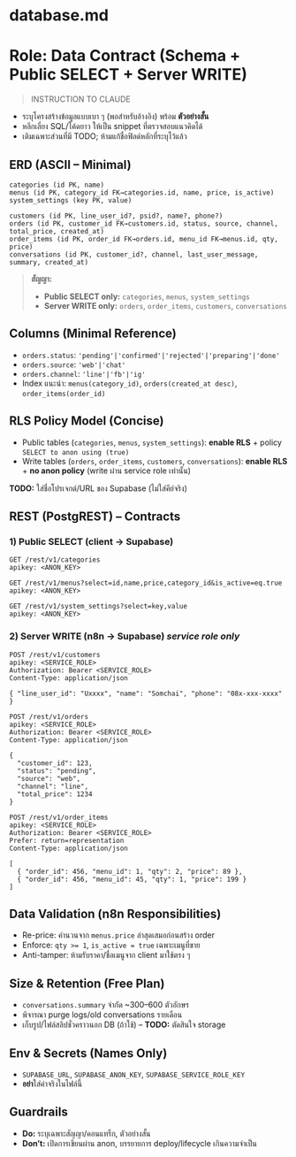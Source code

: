 # database.md
# Role: Data Contract (Schema + Public SELECT + Server WRITE)

> INSTRUCTION TO CLAUDE
- ระบุโครงสร้างข้อมูลแบบเบา ๆ (พอสำหรับอ้างอิง) พร้อม **ตัวอย่างสั้น**
- หลีกเลี่ยง SQL/โค้ดยาว ให้เป็น snippet ที่ตรวจสอบแนวคิดได้
- เติมเฉพาะส่วนที่มี TODO; ห้ามแก้ชื่อฟิลด์หลักที่ระบุไว้แล้ว

## ERD (ASCII – Minimal)
```
categories (id PK, name)
menus (id PK, category_id FK→categories.id, name, price, is_active)
system_settings (key PK, value)

customers (id PK, line_user_id?, psid?, name?, phone?)
orders (id PK, customer_id FK→customers.id, status, source, channel, total_price, created_at)
order_items (id PK, order_id FK→orders.id, menu_id FK→menus.id, qty, price)
conversations (id PK, customer_id?, channel, last_user_message, summary, created_at)
```
> **สัญญา:**  
> - **Public SELECT only:** `categories`, `menus`, `system_settings`  
> - **Server WRITE only:** `orders`, `order_items`, `customers`, `conversations`

## Columns (Minimal Reference)
- `orders.status`: `'pending'|'confirmed'|'rejected'|'preparing'|'done'`  
- `orders.source`: `'web'|'chat'`  
- `orders.channel`: `'line'|'fb'|'ig'`  
- Index แนะนำ: `menus(category_id)`, `orders(created_at desc)`, `order_items(order_id)`

## RLS Policy Model (Concise)
- Public tables (`categories`, `menus`, `system_settings`): **enable RLS** + policy `SELECT to anon using (true)`  
- Write tables (`orders`, `order_items`, `customers`, `conversations`): **enable RLS** + **no anon policy** (write ผ่าน service role เท่านั้น)

**TODO:** ใส่ชื่อโปรเจกต์/URL ของ Supabase (ไม่ใส่คีย์จริง)

## REST (PostgREST) – Contracts
### 1) Public SELECT (client → Supabase)
```http
GET /rest/v1/categories
apikey: <ANON_KEY>
```
```http
GET /rest/v1/menus?select=id,name,price,category_id&is_active=eq.true
apikey: <ANON_KEY>
```
```http
GET /rest/v1/system_settings?select=key,value
apikey: <ANON_KEY>
```

### 2) Server WRITE (n8n → Supabase)  *service role only*
```http
POST /rest/v1/customers
apikey: <SERVICE_ROLE>
Authorization: Bearer <SERVICE_ROLE>
Content-Type: application/json

{ "line_user_id": "Uxxxx", "name": "Somchai", "phone": "08x-xxx-xxxx" }
```

```http
POST /rest/v1/orders
apikey: <SERVICE_ROLE>
Authorization: Bearer <SERVICE_ROLE>
Content-Type: application/json

{
  "customer_id": 123,
  "status": "pending",
  "source": "web",
  "channel": "line",
  "total_price": 1234
}
```

```http
POST /rest/v1/order_items
apikey: <SERVICE_ROLE>
Authorization: Bearer <SERVICE_ROLE>
Prefer: return=representation
Content-Type: application/json

[
  { "order_id": 456, "menu_id": 1, "qty": 2, "price": 89 },
  { "order_id": 456, "menu_id": 45, "qty": 1, "price": 199 }
]
```

## Data Validation (n8n Responsibilities)
- Re-price: คำนวนจาก `menus.price` ล่าสุดเสมอก่อนสร้าง order  
- Enforce: `qty >= 1`, `is_active = true` เฉพาะเมนูที่ขาย  
- Anti-tamper: ห้ามรับราคา/ชื่อเมนูจาก client มาใช้ตรง ๆ

## Size & Retention (Free Plan)
- `conversations.summary` จำกัด ~300–600 ตัวอักษร  
- พิจารณา purge logs/old conversations รายเดือน
- เก็บรูป/ไฟล์สลิปชั่วคราวนอก DB (ถ้าใช้) – **TODO:** ตัดสินใจ storage

## Env & Secrets (Names Only)
- `SUPABASE_URL`, `SUPABASE_ANON_KEY`, `SUPABASE_SERVICE_ROLE_KEY`  
- **อย่า**ใส่ค่าจริงในไฟล์นี้

## Guardrails
- **Do:** ระบุเฉพาะสัญญา/คอนแทร็ก, ตัวอย่างสั้น  
- **Don’t:** เปิดการเขียนผ่าน anon, บรรยายการ deploy/lifecycle เกินความจำเป็น
